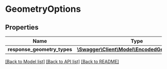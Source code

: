 # GeometryOptions

## Properties
Name | Type | Description | Notes
------------ | ------------- | ------------- | -------------
**response_geometry_types** | [**\Swagger\Client\Model\EncodedGeometryType[]**](EncodedGeometryType.md) |  | [optional] 

[[Back to Model list]](../../README.md#documentation-for-models) [[Back to API list]](../../README.md#documentation-for-api-endpoints) [[Back to README]](../../README.md)

